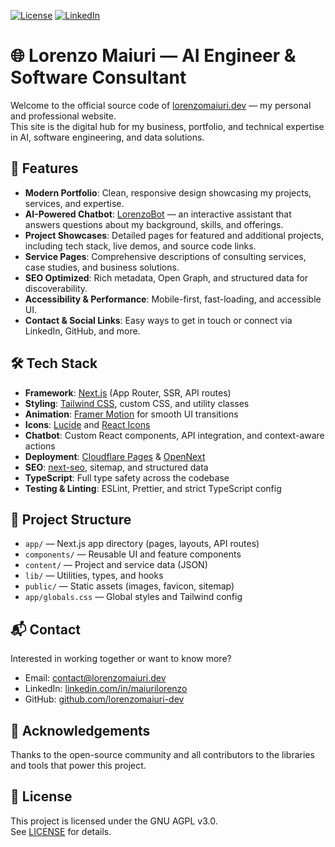 [![License][license-shield]][license-url]
[![LinkedIn][linkedin-shield]][linkedin-url]

# 🌐 Lorenzo Maiuri — AI Engineer & Software Consultant

Welcome to the official source code of [lorenzomaiuri.dev](https://lorenzomaiuri.dev) — my personal and professional website.  
This site is the digital hub for my business, portfolio, and technical expertise in AI, software engineering, and data solutions.

## 🚀 Features

- **Modern Portfolio**: Clean, responsive design showcasing my projects, services, and expertise.
- **AI-Powered Chatbot**: [LorenzoBot](https://github.com/lorenzomaiuri-dev/lorenzo-maiuri-chatbot) — an interactive assistant that answers questions about my background, skills, and offerings.
- **Project Showcases**: Detailed pages for featured and additional projects, including tech stack, live demos, and source code links.
- **Service Pages**: Comprehensive descriptions of consulting services, case studies, and business solutions.
- **SEO Optimized**: Rich metadata, Open Graph, and structured data for discoverability.
- **Accessibility & Performance**: Mobile-first, fast-loading, and accessible UI.
- **Contact & Social Links**: Easy ways to get in touch or connect via LinkedIn, GitHub, and more.

## 🛠 Tech Stack

- **Framework**: [Next.js](https://nextjs.org/) (App Router, SSR, API routes)
- **Styling**: [Tailwind CSS](https://tailwindcss.com/), custom CSS, and utility classes
- **Animation**: [Framer Motion](https://www.framer.com/motion/) for smooth UI transitions
- **Icons**: [Lucide](https://lucide.dev/) and [React Icons](https://react-icons.github.io/react-icons/)
- **Chatbot**: Custom React components, API integration, and context-aware actions
- **Deployment**: [Cloudflare Pages](https://pages.cloudflare.com/) & [OpenNext](https://open-next.js.org/)
- **SEO**: [next-seo](https://github.com/garmeeh/next-seo), sitemap, and structured data
- **TypeScript**: Full type safety across the codebase
- **Testing & Linting**: ESLint, Prettier, and strict TypeScript config

## 📂 Project Structure

- `app/` — Next.js app directory (pages, layouts, API routes)
- `components/` — Reusable UI and feature components
- `content/` — Project and service data (JSON)
- `lib/` — Utilities, types, and hooks
- `public/` — Static assets (images, favicon, sitemap)
- `app/globals.css` — Global styles and Tailwind config

## 📬 Contact

Interested in working together or want to know more?

- Email: [contact@lorenzomaiuri.dev](mailto:contact@lorenzomaiuri.dev)
- LinkedIn: [linkedin.com/in/maiurilorenzo](https://www.linkedin.com/in/maiurilorenzo/)
- GitHub: [github.com/lorenzomaiuri-dev](https://github.com/lorenzomaiuri-dev)

## 🙏 Acknowledgements

Thanks to the open-source community and all contributors to the libraries and tools that power this project.

## 📄 License

This project is licensed under the GNU AGPL v3.0.  
See [LICENSE](LICENSE) for details.

<!-- LINKS & IMAGES -->
[license-shield]: https://img.shields.io/badge/license-AGPL%20V3-blue
[license-url]: https://opensource.org/license/agpl-v3
[linkedin-shield]: https://img.shields.io/badge/LinkedIn-Profile-blue?logo=linkedin&logoColor=white
[linkedin-url]: https://www.linkedin.com/in/maiurilorenzo
